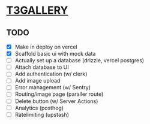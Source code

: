 # [T3GALLERY](https://t3gallery-ochre-nu.vercel.app/)

## TODO

- [x] Make in deploy on vercel
- [x] Scaffold basic ui with mock data
- [ ] Actually set up a database (drizzle, vercel postgres)
- [ ] Attach database to UI
- [ ] Add authentication (w/ clerk)
- [ ] Add image upload
- [ ] Error management (w/ Sentry)
- [ ] Routing/image page (paraller route)
- [ ] Delete button (w/ Server Actions)
- [ ] Analytics (posthog)
- [ ] Ratelimiting (upstash)